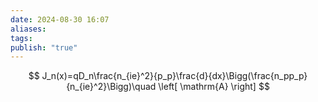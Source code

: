```yaml
---
date: 2024-08-30 16:07
aliases: 
tags: 
publish: "true"
---
```

$$
J_n(x)=qD_n\frac{n_{ie}^2}{p_p}\frac{d}{dx}\Bigg(\frac{n_pp_p}{n_{ie}^2}\Bigg)\quad \left[ \mathrm{A} \right]
$$
